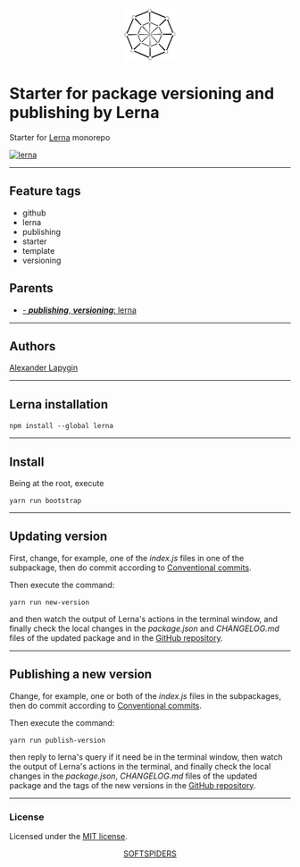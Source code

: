 <div align="center">
    <a href="https://github.com/softspiders/softspiders">
      <img src="./images/sslogo-from-github-20.png"/>
    </a>
</div>

# Starter for package versioning and publishing by Lerna

Starter for [Lerna](https://lerna.js.org/) monorepo

[![lerna](https://img.shields.io/badge/maintained%20with-lerna-cc00ff.svg)](https://lerna.js.org/)

---

## Feature tags

- github
- lerna
- publishing
- starter
- template
- versioning

## Parents

- [- ***publishing***, ***versioning***: lerna](https://github.com/softspiders/lerna)

---
## Authors

[Alexander Lapygin](https://github.com/AlexanderLapygin)

---

## Lerna installation

```
npm install --global lerna
```

---

## Install

Being at the root, execute

```
yarn run bootstrap
```

---

## Updating version

First, change, for example, one of the *index.js* files in one of the subpackage, then do commit according to
[Conventional commits](https://www.conventionalcommits.org/en/v1.0.0/).

Then execute the command:

```
yarn run new-version
```

and then watch the output of Lerna's actions in the terminal window, and finally check the local changes in the
*package.json* and *CHANGELOG.md* files of the updated package and in the [GitHub repository](https://github.com/softspiders/lerna-version-release-starter).

---

## Publishing a new version

Change, for example, one or both of the *index.js* files in the subpackages, then do commit according to
[Conventional commits](https://www.conventionalcommits.org/en/v1.0.0/).

Then execute the command:

```
yarn run publish-version
```

then reply to lerna's query if it need be in the terminal window, then watch the output of Lerna's actions in the
terminal, and finally check the local changes in the *package.json*, *CHANGELOG.md* files of the updated package and the
tags of the new versions in the [GitHub repository](https://github.com/softspiders/lerna-version-release-starter).

---

### License

Licensed under the [MIT license](./LICENSE). 

<div align="center">
    <a href="https://github.com/softspiders/softspiders">SOFTSPIDERS</a>
</div>
